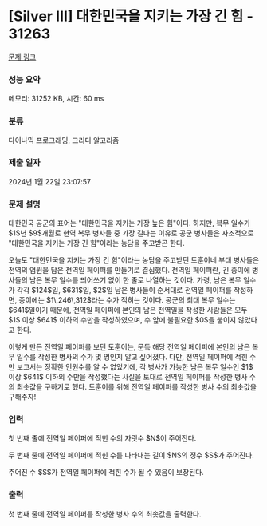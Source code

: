 # [Silver III] 대한민국을 지키는 가장 긴 힘 - 31263 

[문제 링크](https://www.acmicpc.net/problem/31263) 

### 성능 요약

메모리: 31252 KB, 시간: 60 ms

### 분류

다이나믹 프로그래밍, 그리디 알고리즘

### 제출 일자

2024년 1월 22일 23:07:57

### 문제 설명

<p>대한민국 공군의 표어는 "대한민국을 지키는 가장 높은 힘"이다. 하지만, 복무 일수가 $1$년 $9$개월로 현역 복무 병사들 중 가장 길다는 이유로 공군 병사들은 자조적으로 "대한민국을 지키는 가장 긴 힘"이라는 농담을 주고받곤 한다.</p>

<p>오늘도 "대한민국을 지키는 가장 긴 힘"이라는 농담을 주고받던 도훈이네 부대 병사들은 전역의 염원을 담은 전역일 페이퍼를 만들기로 결심했다. 전역일 페이퍼란, 긴 종이에 병사들의 남은 복무 일수를 띄어쓰기 없이 한 줄로 나열하는 것이다. 가령, 남은 복무 일수가 각각 $124$일, $631$일, $2$일 남은 병사들이 순서대로 전역일 페이퍼를 작성하면, 종이에는 $1\,246\,312$라는 수가 적히는 것이다. 공군의 최대 복무 일수는 $641$일이기 때문에, 전역일 페이퍼에 본인의 남은 전역일을 작성한 사람들은 모두 $1$ 이상 $641$ 이하의 수만을 작성하였으며, 수 앞에 불필요한 $0$을 붙이지 않았다고 한다.</p>

<p>이렇게 만든 전역일 페이퍼를 보던 도훈이는, 문득 해당 전역일 페이퍼에 본인의 남은 복무 일수를 작성한 병사의 수가 몇 명인지 알고 싶어졌다. 다만, 전역일 페이퍼에 적힌 수만 보고서는 정확한 인원수를 알 수 없었기에, 각 병사가 가능한 남은 복무 일수인 $1$ 이상 $641$ 이하의 수만을 작성했다는 사실을 토대로 전역일 페이퍼를 작성한 병사 수의 최솟값을 구하기로 했다. 도훈이를 위해 전역일 페이퍼를 작성한 병사 수의 최솟값을 구해주자!</p>

### 입력 

 <p>첫 번째 줄에 전역일 페이퍼에 적힌 수의 자릿수 $N$이 주어진다.</p>

<p>두 번째 줄에 전역일 페이퍼에 적힌 수를 나타내는 길이 $N$의 정수 $S$가 주어진다.</p>

<p>주어진 수 $S$가 전역일 페이퍼에 적힌 수가 될 수 있음이 보장된다.</p>

### 출력 

 <p>첫 번째 줄에 전역일 페이퍼를 작성한 병사 수의 최솟값을 출력한다.</p>

